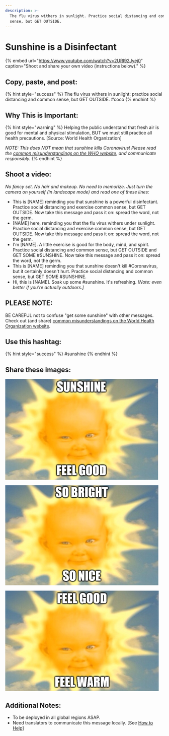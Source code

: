 ```yaml
---
description: >-
  The flu virus withers in sunlight. Practice social distancing and common
  sense, but GET OUTSIDE.
---
```


# Sunshine is a Disinfectant

{% embed url="https://www.youtube.com/watch?v=2URl92Jyej0" caption="Shoot and share your own video \(instructions below\)." %}

## Copy, paste, and post:

{% hint style="success" %}
The flu virus withers in sunlight: practice social distancing and common sense, but GET OUTSIDE. \#coco
{% endhint %}

## Why This is Important:

{% hint style="warning" %}
Helping the public understand that fresh air is good for mental and physical stimulation, BUT we must still practice all health precautions. \[Source: World Health Organization\]

_NOTE: This does NOT mean that sunshine kills Coronavirus! Please read the_ [_common misunderstandings on the WHO website_](https://www.who.int/emergencies/diseases/novel-coronavirus-2019/advice-for-public/myth-busters)_, and communicate responsibly._
{% endhint %}

## Shoot a video:

_No fancy set. No hair and makeup. No need to memorize. Just turn the camera on yourself \(in landscape mode\) and read one of these lines:_

* This is \[NAME\] reminding you that sunshine is a powerful disinfectant. Practice social distancing and exercise common sense, but GET OUTSIDE. Now take this message and pass it on: spread the word, not the germ. 
* \[NAME\] here, reminding you that the flu virus withers under sunlight. Practice social distancing and exercise common sense, but GET OUTSIDE. Now take this message and pass it on: spread the word, not the germ. 
* I'm \[NAME\]. A little exercise is good for the body, mind, and spirit. Practice social distancing and common sense, but GET OUTSIDE and GET SOME \#SUNSHINE. Now take this message and pass it on: spread the word, not the germ. 
* This is \[NAME\] reminding you that sunshine doesn't kill \#Coronavirus, but it certainly doesn't hurt. Practice social distancing and common sense, but GET SOME \#SUNSHINE. 
* Hi, this is \[NAME\]. Soak up some \#sunshine. It's refreshing. _\[Note: even better if you're actually outdoors.\]_

## PLEASE NOTE:

BE CAREFUL not to confuse "get some sunshine" with other messages. Check out \(and share\) [common misunderstandings on the World Health Organization website](https://www.who.int/emergencies/diseases/novel-coronavirus-2019/advice-for-public/myth-busters).

## Use this hashtag:

{% hint style="success" %}
\#sunshine
{% endhint %}

## Share these images:

![](../.gitbook/assets/sunshine-feel-good.png)

![](../.gitbook/assets/sunshine-so-bright.png)

![](../.gitbook/assets/sunshine-feel-warm.png)

## Additional Notes:

* To be deployed in all global regions ASAP.
* Need translators to communicate this message locally. \[See [How to Help](../how-to-help.md)\]

